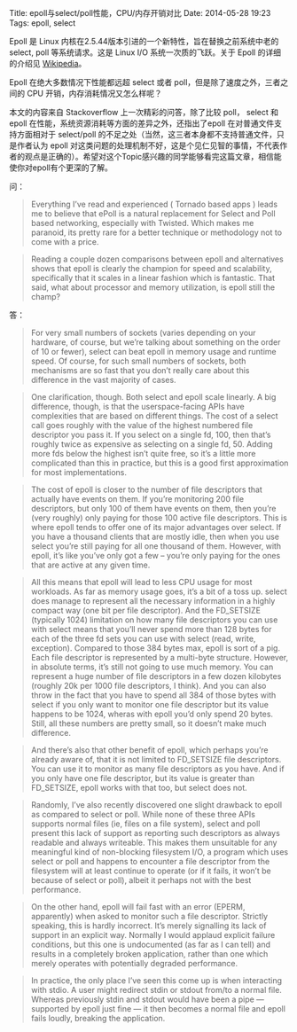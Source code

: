 Title: epoll与select/poll性能，CPU/内存开销对比
Date: 2014-05-28 19:23
Tags: epoll, select


Epoll 是 Linux 内核在2.5.44版本引进的一个新特性，旨在替换之前系统中老的 select, poll 等系统请求。这是 Linux I/O 系统一次质的飞跃。关于 Epoll 的详细的介绍见 [Wikipedia](http://en.wikipedia.org/wiki/Epoll)。

Epoll 在绝大多数情况下性能都远超 select 或者 poll，但是除了速度之外，三者之间的 CPU 开销，内存消耗情况又怎么样呢？

本文的内容来自 Stackoverflow 上一次精彩的问答，除了比较 poll， select 和 epoll 在性能，系统资源消耗等方面的差异之外，还指出了epoll 在对普通文件支持方面相对于 select/poll 的不足之处（当然，这三者本身都不支持普通文件，只是作者认为 epoll 对这类问题的处理机制不好，这是个见仁见智的事情，不代表作者的观点是正确的）。希望对这个Topic感兴趣的同学能够看完这篇文章，相信能使你对epoll有个更深的了解。

问：

> Everything I’ve read and experienced ( Tornado based apps ) leads me to believe that ePoll is a natural replacement for Select and Poll based networking, especially with Twisted. Which makes me paranoid, its pretty rare for a better technique or methodology not to come with a price.

> Reading a couple dozen comparisons between epoll and alternatives shows that epoll is clearly the champion for speed and scalability, specifically that it scales in a linear fashion which is fantastic. That said, what about processor and memory utilization, is epoll still the champ?

答：

> For very small numbers of sockets (varies depending on your hardware, of course, but we’re talking about something on the order of 10 or fewer), select can beat epoll in memory usage and runtime speed. Of course, for such small numbers of sockets, both mechanisms are so fast that you don’t really care about this difference in the vast majority of cases.

> One clarification, though. Both select and epoll scale linearly. A big difference, though, is that the userspace-facing APIs have complexities that are based on different things. The cost of a select call goes roughly with the value of the highest numbered file descriptor you pass it. If you select on a single fd, 100, then that’s roughly twice as expensive as selecting on a single fd, 50. Adding more fds below the highest isn’t quite free, so it’s a little more complicated than this in practice, but this is a good first approximation for most implementations.

> The cost of epoll is closer to the number of file descriptors that actually have events on them. If you’re monitoring 200 file descriptors, but only 100 of them have events on them, then you’re (very roughly) only paying for those 100 active file descriptors. This is where epoll tends to offer one of its major advantages over select. If you have a thousand clients that are mostly idle, then when you use select you’re still paying for all one thousand of them. However, with epoll, it’s like you’ve only got a few – you’re only paying for the ones that are active at any given time.

> All this means that epoll will lead to less CPU usage for most workloads. As far as memory usage goes, it’s a bit of a toss up. select does manage to represent all the necessary information in a highly compact way (one bit per file descriptor). And the FD_SETSIZE (typically 1024) limitation on how many file descriptors you can use with select means that you’ll never spend more than 128 bytes for each of the three fd sets you can use with select (read, write, exception). Compared to those 384 bytes max, epoll is sort of a pig. Each file descriptor is represented by a multi-byte structure. However, in absolute terms, it’s still not going to use much memory. You can represent a huge number of file descriptors in a few dozen kilobytes (roughly 20k per 1000 file descriptors, I think). And you can also throw in the fact that you have to spend all 384 of those bytes with select if you only want to monitor one file descriptor but its value happens to be 1024, wheras with epoll you’d only spend 20 bytes. Still, all these numbers are pretty small, so it doesn’t make much difference.

> And there’s also that other benefit of epoll, which perhaps you’re already aware of, that it is not limited to FD_SETSIZE file descriptors. You can use it to monitor as many file descriptors as you have. And if you only have one file descriptor, but its value is greater than FD_SETSIZE, epoll works with that too, but select does not.

> Randomly, I’ve also recently discovered one slight drawback to epoll as compared to select or poll. While none of these three APIs supports normal files (ie, files on a file system), select and poll present this lack of support as reporting such descriptors as always readable and always writeable. This makes them unsuitable for any meaningful kind of non-blocking filesystem I/O, a program which uses select or poll and happens to encounter a file descriptor from the filesystem will at least continue to operate (or if it fails, it won’t be because of select or poll), albeit it perhaps not with the best performance.

> On the other hand, epoll will fail fast with an error (EPERM, apparently) when asked to monitor such a file descriptor. Strictly speaking, this is hardly incorrect. It’s merely signalling its lack of support in an explicit way. Normally I would applaud explicit failure conditions, but this one is undocumented (as far as I can tell) and results in a completely broken application, rather than one which merely operates with potentially degraded performance.

> In practice, the only place I’ve seen this come up is when interacting with stdio. A user might redirect stdin or stdout from/to a normal file. Whereas previously stdin and stdout would have been a pipe — supported by epoll just fine — it then becomes a normal file and epoll fails loudly, breaking the application.
